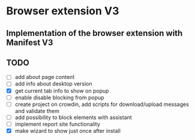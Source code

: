 # Browser extension V3
## Implementation of the browser extension with Manifest V3

## TODO
- [ ] add about page content
- [ ] add info about desktop version
- [x] get current tab info to show on popup
- [ ] enable disable blocking from popup
- [ ] create project on crowdin, add scripts for download/upload messages and validate them
- [ ] add possibility to block elements with assistant
- [ ] implement report site functionality
- [x] make wizard to show just once after install
